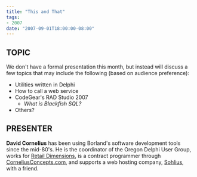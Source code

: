 ```yaml
---
title: "This and That"
tags:
- 2007
date: "2007-09-01T18:00:00-08:00"
---
```


## TOPIC ##

We don't have a formal presentation this month, but instead will discuss a few topics that may include the following (based on audience preference):

- Utilities written in Delphi
- How to call a web service
- CodeGear's RAD Studio 2007
	- *What is Blackfish SQL?*
- Others?

## PRESENTER ##

**David Cornelius** has been using Borland's software development tools since the mid-80's.  He is the coordinator of the Oregon Delphi User Group, works for [Retail Dimensions](http://retaildimensions.com), is a contract programmer through [CorneliusConcepts.com](http://corneliusconcepts.com/cms), and supports a web hosting company, [Sohlius](http://sohlius.com), with a friend.
